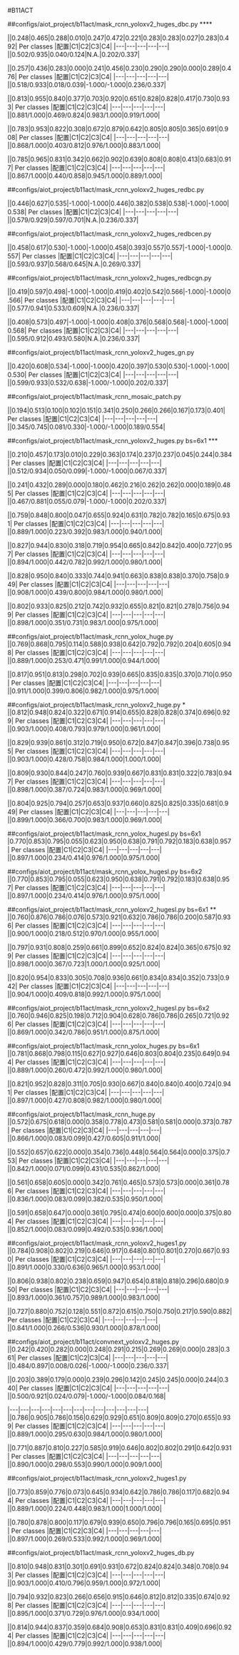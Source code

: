 #B11ACT

##configs/aiot_project/b11act/mask_rcnn_yoloxv2_huges_dbc.py ****

||0.248|0.465|0.288|0.010|0.247|0.472|0.221|0.283|0.283|0.027|0.283|0.492|
Per classes
|配置|C1|C2|C3|C4|
|---|---|---|---|---|
||0.502/0.935|0.040/0.124|N.A.|0.202/0.337|

||0.257|0.436|0.283|0.000|0.241|0.456|0.230|0.290|0.290|0.000|0.289|0.476|
Per classes
|配置|C1|C2|C3|C4|
|---|---|---|---|---|
||0.518/0.933|0.018/0.039|-1.000/-1.000|0.236/0.337|


||0.813|0.955|0.840|0.377|0.703|0.920|0.651|0.828|0.828|0.417|0.730|0.933|
Per classes
|配置|C1|C2|C3|C4|
|---|---|---|---|---|
||0.881/1.000|0.469/0.824|0.983/1.000|0.919/1.000|

||0.783|0.953|0.822|0.308|0.672|0.879|0.642|0.805|0.805|0.365|0.691|0.908|
Per classes
|配置|C1|C2|C3|C4|
|---|---|---|---|---|
||0.868/1.000|0.403/0.812|0.976/1.000|0.883/1.000|

||0.785|0.965|0.831|0.342|0.662|0.902|0.639|0.808|0.808|0.413|0.683|0.917|
Per classes
|配置|C1|C2|C3|C4|
|---|---|---|---|---|
||0.867/1.000|0.440/0.858|0.945/1.000|0.889/1.000|

##configs/aiot_project/b11act/mask_rcnn_yoloxv2_huges_redbc.py

||0.446|0.627|0.535|-1.000|-1.000|0.446|0.382|0.538|0.538|-1.000|-1.000|0.538|
Per classes
|配置|C1|C2|C3|C4|
|---|---|---|---|---|
||0.579/0.929|0.597/0.701|N.A.|0.236/0.337|

##configs/aiot_project/b11act/mask_rcnn_yoloxv2_huges_redbcen.py

||0.458|0.617|0.530|-1.000|-1.000|0.458|0.393|0.557|0.557|-1.000|-1.000|0.557|
Per classes
|配置|C1|C2|C3|C4|
|---|---|---|---|---|
||0.593/0.937|0.568/0.645|N.A.|0.269/0.337|

##configs/aiot_project/b11act/mask_rcnn_yoloxv2_huges_redbcgn.py

||0.419|0.597|0.498|-1.000|-1.000|0.419|0.402|0.542|0.566|-1.000|-1.000|0.566|
Per classes
|配置|C1|C2|C3|C4|
|---|---|---|---|---|
||0.577/0.941|0.533/0.609|N.A.|0.236/0.337|

||0.408|0.573|0.497|-1.000|-1.000|0.408|0.376|0.568|0.568|-1.000|-1.000|0.568|
Per classes
|配置|C1|C2|C3|C4|
|---|---|---|---|---|
||0.595/0.912|0.493/0.580|N.A.|0.236/0.337|


##configs/aiot_project/b11act/mask_rcnn_yoloxv2_huges_gn.py

||0.420|0.608|0.534|-1.000|-1.000|0.420|0.397|0.530|0.530|-1.000|-1.000|0.530|
Per classes
|配置|C1|C2|C3|C4|
|---|---|---|---|---|
||0.599/0.933|0.532/0.638|-1.000/-1.000|0.202/0.337|


##configs/aiot_project/b11act/mask_rcnn_mosaic_patch.py

||0.194|0.513|0.100|0.102|0.151|0.341|0.250|0.266|0.266|0.167|0.173|0.401|
Per classes
|配置|C1|C2|C3|C4|
|---|---|---|---|---|
||0.345/0.745|0.081/0.330|-1.000/-1.000|0.189/0.554|


##configs/aiot_project/b11act/mask_rcnn_yoloxv2_huges.py bs=6x1  ***

||0.210|0.457|0.173|0.010|0.229|0.363|0.174|0.237|0.237|0.045|0.244|0.384|
Per classes
|配置|C1|C2|C3|C4|
|---|---|---|---|---|
||0.512/0.934|0.050/0.099|-1.000/-1.000|0.067/0.337|

||0.241|0.432|0.289|0.000|0.180|0.462|0.216|0.262|0.262|0.000|0.189|0.485|
Per classes
|配置|C1|C2|C3|C4|
|---|---|---|---|---|
||0.467/0.881|0.055/0.079|-1.000/-1.000|0.202/0.337|


||0.759|0.848|0.800|0.047|0.655|0.924|0.631|0.782|0.782|0.165|0.675|0.931|
Per classes
|配置|C1|C2|C3|C4|
|---|---|---|---|---|
||0.889/1.000|0.223/0.392|0.983/1.000|0.940/1.000|

||0.827|0.944|0.830|0.318|0.719|0.954|0.665|0.842|0.842|0.400|0.727|0.957|
Per classes
|配置|C1|C2|C3|C4|
|---|---|---|---|---|
||0.894/1.000|0.442/0.782|0.992/1.000|0.980/1.000|


||0.828|0.950|0.840|0.333|0.744|0.941|0.663|0.838|0.838|0.370|0.758|0.949|
Per classes
|配置|C1|C2|C3|C4|
|---|---|---|---|---|
||0.908/1.000|0.439/0.800|0.984/1.000|0.980/1.000|

||0.802|0.933|0.825|0.212|0.742|0.932|0.655|0.821|0.821|0.278|0.756|0.949|
Per classes
|配置|C1|C2|C3|C4|
|---|---|---|---|---|
||0.898/1.000|0.351/0.731|0.983/1.000|0.975/1.000|


##configs/aiot_project/b11act/mask_rcnn_yolox_huge.py
||0.769|0.868|0.795|0.114|0.588|0.938|0.642|0.792|0.792|0.204|0.605|0.948|
Per classes
|配置|C1|C2|C3|C4|
|---|---|---|---|---|
||0.889/1.000|0.253/0.471|0.991/1.000|0.944/1.000|

||0.817|0.951|0.813|0.298|0.702|0.939|0.665|0.835|0.835|0.370|0.710|0.950|
Per classes
|配置|C1|C2|C3|C4|
|---|---|---|---|---|
||0.911/1.000|0.399/0.806|0.982/1.000|0.975/1.000|

##configs/aiot_project/b11act/mask_rcnn_yoloxv2_huge.py *
||0.812|0.948|0.824|0.322|0.671|0.914|0.655|0.828|0.828|0.374|0.696|0.929|
Per classes
|配置|C1|C2|C3|C4|
|---|---|---|---|---|
||0.903/1.000|0.408/0.793|0.979/1.000|0.961/1.000|

||0.829|0.939|0.861|0.312|0.719|0.950|0.672|0.847|0.847|0.396|0.738|0.955|
Per classes
|配置|C1|C2|C3|C4|
|---|---|---|---|---|
||0.903/1.000|0.428/0.758|0.984/1.000|1.000/1.000|

||0.809|0.930|0.844|0.247|0.760|0.939|0.667|0.831|0.831|0.322|0.783|0.947|
Per classes
|配置|C1|C2|C3|C4|
|---|---|---|---|---|
||0.898/1.000|0.387/0.724|0.983/1.000|0.969/1.000|

||0.804|0.925|0.794|0.257|0.653|0.937|0.660|0.825|0.825|0.335|0.681|0.949|
Per classes
|配置|C1|C2|C3|C4|
|---|---|---|---|---|
||0.899/1.000|0.366/0.700|0.983/1.000|0.969/1.000|

##configs/aiot_project/b11act/mask_rcnn_yolox_hugesl.py bs=6x1
|0.770|0.853|0.795|0.055|0.623|0.950|0.638|0.791|0.792|0.183|0.638|0.957|
Per classes
|配置|C1|C2|C3|C4|
|---|---|---|---|---|
||0.897/1.000|0.234/0.414|0.976/1.000|0.975/1.000|

##configs/aiot_project/b11act/mask_rcnn_yolox_hugesl.py bs=6x2
||0.770|0.853|0.795|0.055|0.623|0.950|0.638|0.791|0.792|0.183|0.638|0.957|
Per classes
|配置|C1|C2|C3|C4|
|---|---|---|---|---|
||0.897/1.000|0.234/0.414|0.976/1.000|0.975/1.000|


##configs/aiot_project/b11act/mask_rcnn_yoloxv2_hugesl.py bs=6x1 **
||0.760|0.876|0.786|0.076|0.573|0.921|0.632|0.786|0.786|0.200|0.587|0.936|
Per classes
|配置|C1|C2|C3|C4|
|---|---|---|---|---|
||0.900/1.000|0.218/0.512|0.970/1.000|0.955/1.000|

||0.797|0.931|0.808|0.259|0.661|0.899|0.652|0.824|0.824|0.365|0.675|0.929|
Per classes
|配置|C1|C2|C3|C4|
|---|---|---|---|---|
||0.898/1.000|0.367/0.723|1.000/1.000|0.925/1.000|

||0.820|0.954|0.833|0.305|0.708|0.936|0.661|0.834|0.834|0.352|0.733|0.942|
Per classes
|配置|C1|C2|C3|C4|
|---|---|---|---|---|
||0.904/1.000|0.409/0.818|0.992/1.000|0.975/1.000|

##configs/aiot_project/b11act/mask_rcnn_yoloxv2_hugesl.py bs=6x2
||0.760|0.946|0.825|0.198|0.712|0.904|0.628|0.786|0.786|0.265|0.721|0.926|
Per classes
|配置|C1|C2|C3|C4|
|---|---|---|---|---|
||0.869/1.000|0.342/0.786|0.951/1.000|0.875/1.000|

##configs/aiot_project/b11act/mask_rcnn_yolox_huges.py bs=6x1
||0.781|0.868|0.798|0.115|0.627|0.927|0.646|0.803|0.804|0.235|0.649|0.944|
Per classes
|配置|C1|C2|C3|C4|
|---|---|---|---|---|
||0.889/1.000|0.260/0.472|0.992/1.000|0.980/1.000|

||0.821|0.952|0.828|0.311|0.705|0.930|0.667|0.840|0.840|0.400|0.724|0.941|
Per classes
|配置|C1|C2|C3|C4|
|---|---|---|---|---|
||0.897/1.000|0.427/0.808|0.982/1.000|0.980/1.000|


##configs/aiot_project/b11act/mask_rcnn_huge.py
||0.572|0.675|0.618|0.000|0.358|0.778|0.473|0.581|0.581|0.000|0.373|0.787|
Per classes
|配置|C1|C2|C3|C4|
|---|---|---|---|---|
||0.866/1.000|0.083/0.099|0.427/0.605|0.911/1.000|

||0.552|0.657|0.622|0.000|0.354|0.736|0.448|0.564|0.564|0.000|0.375|0.753|
Per classes
|配置|C1|C2|C3|C4|
|---|---|---|---|---|
||0.842/1.000|0.071/0.099|0.431/0.535|0.862/1.000|

||0.561|0.658|0.605|0.000|0.342|0.761|0.465|0.573|0.573|0.000|0.361|0.786|
Per classes
|配置|C1|C2|C3|C4|
|---|---|---|---|---|
||0.836/1.000|0.083/0.099|0.382/0.535|0.950/1.000|

||0.591|0.658|0.647|0.000|0.361|0.795|0.474|0.600|0.600|0.000|0.375|0.804|
Per classes
|配置|C1|C2|C3|C4|
|---|---|---|---|---|
||0.852/1.000|0.083/0.099|0.492/0.535|0.936/1.000|

##configs/aiot_project/b11act/mask_rcnn_yoloxv2_huges1.py
||0.784|0.908|0.802|0.219|0.646|0.917|0.648|0.801|0.801|0.270|0.667|0.930|
Per classes
|配置|C1|C2|C3|C4|
|---|---|---|---|---|
||0.891/1.000|0.330/0.636|0.965/1.000|0.953/1.000|

||0.806|0.938|0.802|0.238|0.659|0.947|0.654|0.818|0.818|0.296|0.680|0.950|
Per classes
|配置|C1|C2|C3|C4|
|---|---|---|---|---|
||0.893/1.000|0.361/0.757|0.989/1.000|0.983/1.000|

||0.727|0.880|0.752|0.128|0.551|0.872|0.615|0.750|0.750|0.217|0.590|0.882|
Per classes
|配置|C1|C2|C3|C4|
|---|---|---|---|---|
||0.841/1.000|0.266/0.536|0.930/1.000|0.878/1.000|

##configs/aiot_project/b11act/convnext_yoloxv2_huges.py
||0.242|0.420|0.282|0.000|0.248|0.291|0.215|0.269|0.269|0.000|0.283|0.361|
Per classes
|配置|C1|C2|C3|C4|
|---|---|---|---|---|
||0.484/0.897|0.008/0.026|-1.000/-1.000|0.236/0.337|

||0.203|0.389|0.179|0.000|0.239|0.296|0.142|0.245|0.245|0.000|0.244|0.340|
Per classes
|配置|C1|C2|C3|C4|
|---|---|---|---|---|
||0.500/0.921|0.024/0.079|-1.000/-1.000|0.084/0.168|



|---|---|---|---|---|---|---|---|---|---|---|---|---|
||0.786|0.905|0.786|0.156|0.629|0.929|0.651|0.809|0.809|0.270|0.655|0.939|
Per classes
|配置|C1|C2|C3|C4|
|---|---|---|---|---|
||0.889/1.000|0.295/0.630|0.984/1.000|0.980/1.000|

||0.771|0.887|0.810|0.227|0.585|0.919|0.646|0.802|0.802|0.291|0.642|0.931|
Per classes
|配置|C1|C2|C3|C4|
|---|---|---|---|---|
||0.890/1.000|0.298/0.553|0.990/1.000|0.909/1.000|


##configs/aiot_project/b11act/mask_rcnn_yoloxv2_huges1.py

||0.773|0.859|0.776|0.073|0.645|0.934|0.642|0.786|0.786|0.117|0.682|0.944|
Per classes
|配置|C1|C2|C3|C4|
|---|---|---|---|---|
||0.889/1.000|0.224/0.448|0.983/1.000|1.000/1.000|

||0.780|0.878|0.800|0.117|0.679|0.939|0.650|0.796|0.796|0.165|0.695|0.951|
Per classes
|配置|C1|C2|C3|C4|
|---|---|---|---|---|
||0.897/1.000|0.269/0.533|0.992/1.000|0.969/1.000|

##configs/aiot_project/b11act/mask_rcnn_yoloxv2_huges_db.py

||0.810|0.948|0.831|0.301|0.691|0.931|0.672|0.824|0.824|0.348|0.708|0.943|
Per classes
|配置|C1|C2|C3|C4|
|---|---|---|---|---|
||0.903/1.000|0.410/0.796|0.959/1.000|0.972/1.000|

||0.794|0.932|0.823|0.266|0.656|0.915|0.646|0.812|0.812|0.335|0.674|0.928|
Per classes
|配置|C1|C2|C3|C4|
|---|---|---|---|---|
||0.895/1.000|0.371/0.729|0.976/1.000|0.934/1.000|

||0.814|0.944|0.837|0.359|0.684|0.908|0.653|0.831|0.831|0.409|0.696|0.924|
Per classes
|配置|C1|C2|C3|C4|
|---|---|---|---|---|
||0.894/1.000|0.429/0.779|0.992/1.000|0.938/1.000|

